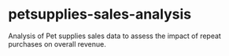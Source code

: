 # petsupplies-sales-analysis
Analysis of Pet supplies sales data to assess the impact of repeat purchases on overall revenue.
